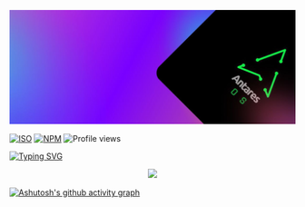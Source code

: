 <!-- =======================================================
  * Template Name: Antares-OS - v2.0
  * Author: José Valdemir de Melo
  ======================================================== -->  
<p align="center">
<img src="assets/img/antares.png" class="img-fluid" alt="">
</p>

[![ISO](https://img.shields.io/badge/iso-images-cyan)](https://drive.google.com/file/d/10QLqtox-Px-aFXzscw4JQiMbipou1fMm/view?usp=drive_link)
[![NPM](https://img.shields.io/npm/l/react)](https://github.com/valdemir26/valdemir26.github.io/blob/main/LICENSE)
<img src="https://komarev.com/ghpvc/?username=valdemir26&color=yellow" alt="Profile views" />

[![Typing SVG](https://readme-typing-svg.herokuapp.com/?color=fff&size=35&center=true&vCenter=true&width=1000&lines=Como+customizar+o+seu+GNU/Linux;rsync;zenity;chroot;squashfs-tools;genisoimage)](https://git.io/typing-svg)

<p align="center">
   <img src="http://img.shields.io/static/v1?label=STATUS&message=EM%20DESENVOLVIMENTO&color=RED&style=for-the-badge" #vitrinedev/>
</p>

[![Ashutosh's github activity graph](https://github-readme-activity-graph.vercel.app/graph?username=valdemir26&bg_color=0d1117&color=fff&line=0563bb&point=272829&area=true&hide_border=true)](https://github.com/ashutosh00710/github-readme-activity-graph)
